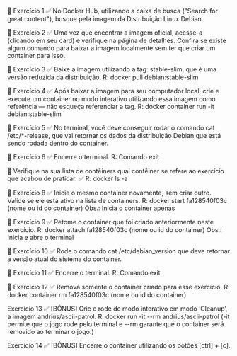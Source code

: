🚀 Exercício 1 ✅
No Docker Hub, utilizando a caixa de busca ("Search for great content"), busque pela imagem da Distribuição Linux Debian.

🚀 Exercício 2 ✅
Uma vez que encontrar a imagem oficial, acesse-a (clicando em seu card) e verifique na página de detalhes. Confira se existe algum comando para baixar a imagem localmente sem ter que criar um container para isso.

🚀 Exercício 3 ✅
Baixe a imagem utilizando a tag: stable-slim, que é uma versão reduzida da distribuição.
    R: docker pull debian:stable-slim

🚀 Exercício 4 ✅
Após baixar a imagem para seu computador local, crie e execute um container no modo interativo utilizando essa imagem como referência — não esqueça referenciar a tag.
    R: docker container run -it debian:stable-slim

🚀 Exercício 5 ✅
No terminal, você deve conseguir rodar o comando cat /etc/*-release, que vai retornar os dados da distribuição Debian que está sendo rodada dentro do container.

🚀 Exercício 6 ✅
Encerre o terminal.
    R: Comando exit

🚀 Verifique na sua lista de contêiners qual contêiner se refere ao exercício que acabou de praticar.  ✅
    R: docker ls -a

🚀 Exercício 8 ✅
Inicie o mesmo container novamente, sem criar outro. Valide se ele está ativo na lista de containers.
    R: docker start fa128540f03c (nome ou id do container) Obs.: Inicia o container apenas

🚀 Exercício 9 ✅
Retome o container que foi criado anteriormente neste exercício.
    R: docker attach fa128540f03c (nome ou id do container) Obs.: Inicia e abre o terminal

🚀 Exercício 10 ✅
Rode o comando cat /etc/debian_version que deve retornar a versão atual do sistema do container.

🚀 Exercício 11 ✅
Encerre o terminal.
    R: Comando exit

🚀 Exercício 12  ✅
Remova somente o container criado para esse exercício.
    R: docker container rm fa128540f03c (nome ou id do container)

Exercício 13 ✅
[BÔNUS] Crie e rode de modo interativo em modo ‘Cleanup’, a imagem andrius/ascii-patrol.
    R: docker run -it --rm andrius/ascii-patrol (-it permite que o jogo rode pelo terminal e --rm garante que o container será removido ao terminar o jogo.)

Exercício 14 ✅
[BÔNUS] Encerre o container utilizando os botões [ctrl] + [c].

